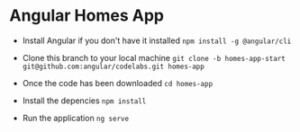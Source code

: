 # Angular Homes App
- Install Angular if you don't have it installed
`npm install -g @angular/cli`

- Clone this branch to your local machine
`git clone -b homes-app-start git@github.com:angular/codelabs.git homes-app`

- Once the code has been downloaded
`cd homes-app`

- Install the depencies
`npm install`

- Run the application 
`ng serve`